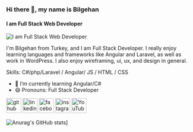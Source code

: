 ### Hi there 👋, my name is Bilgehan
#### I am Full Stack Web Developer
![I am Full Stack Web Developer](https://img.freepik.com/premium-vector/web-development-coding-programming-futuristic-banner-computer-code-laptop_3482-5572.jpg?w=2000)

I'm Bilgehan from Turkey, and I am Full Stack Developer. I really enjoy learning languages and frameworks like Angular and Laravel, as well as work in WordPress. I also enjoy wireframing, ui, ux, and design in general. 

Skills: C#/php/Laravel / Angular/ JS / HTML / CSS

- 🌱 I’m currently learning Angular/C# 
- 😄 Pronouns: Full Stack Developer 


[<img src='https://cdn.jsdelivr.net/npm/simple-icons@3.0.1/icons/github.svg' alt='github' height='40'>](https://github.com/https://github.com/FlyTurtle61)  [<img src='https://cdn.jsdelivr.net/npm/simple-icons@3.0.1/icons/linkedin.svg' alt='linkedin' height='40'>](https://www.linkedin.com/in/https://www.linkedin.com/in/bilgehan-bezir//)  [<img src='https://cdn.jsdelivr.net/npm/simple-icons@3.0.1/icons/facebook.svg' alt='facebook' height='40'>](https://www.facebook.com/https://www.facebook.com/bilgehan.bezir.5)  [<img src='https://cdn.jsdelivr.net/npm/simple-icons@3.0.1/icons/instagram.svg' alt='instagram' height='40'>](https://www.instagram.com/https://www.instagram.com/bezirrrr//)  [<img src='https://cdn.jsdelivr.net/npm/simple-icons@3.0.1/icons/youtube.svg' alt='YouTube' height='40'>](https://www.youtube.com/channel/https://www.youtube.com/channel/UCmd16bN_WWv5K-KAsc0dukQ)  

![Anurag's GitHub stats](https://github-readme-stats.vercel.app/api?username=FlyTurtle61)]